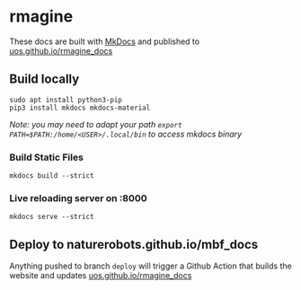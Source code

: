 # rmagine

These docs are built with [MkDocs](https://mkdocs.org) and published to [uos.github.io/rmagine_docs](https://uos.github.io/rmagine_docs)

## Build locally

```
sudo apt install python3-pip
pip3 install mkdocs mkdocs-material
```

*Note: you may need to adapt your path `export PATH=$PATH:/home/<USER>/.local/bin` to access mkdocs binary*

### Build Static Files

```
mkdocs build --strict
```

### Live reloading server on :8000

```
mkdocs serve --strict
```

## Deploy to naturerobots.github.io/mbf_docs

Anything pushed to branch `deploy` will trigger a Github Action that builds the website and updates [uos.github.io/rmagine_docs](https://uos.github.io/rmagine_docs)